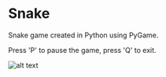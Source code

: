 # Snake
Snake game created in Python using PyGame.

Press 'P' to pause the game, press 'Q' to exit.

![alt text](https://i.imgur.com/3PbHpi7.png)

